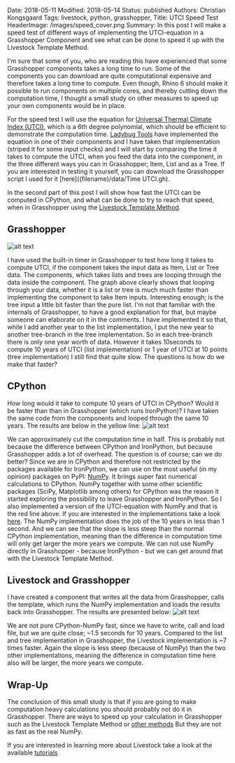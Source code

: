Date: 2018-05-11
Modified: 2018-05-14
Status: published
Authors: Christian Kongsgaard
Tags: livestock, python, grasshopper, 
Title: UTCI Speed Test
HeaderImage: /images/speed_cover.png
Summary: In this post I will make a speed test of different ways of implementing the UTCI-equation in a Grasshopper Component and see what can be done to speed it up with the Livestock Template Method. 

I'm sure that some of you, who are reading this have experienced that some Grasshopper components takes a long time to
run. Some of the components you can download are quite computational expensive and therefore takes a long time to compute. 
Even though, Rhino 6 should make it possible to run components on multiple cores, and thereby cutting down the computation 
time, I thought a small study on other measures to speed up your own components would be in place.

For the speed test I will use the equation for [Universal Thermal Climate Index (UTCI)](http://www.utci.org/), which is a
6th degree polynomial, which should be efficient to demonstrate the computation time. 
[Ladybug Tools](http://www.food4rhino.com/app/ladybug-tools) have implemented the
equation in one of their components and I have taken that implementation (striped it for some input checks) and I will 
start by comparing the time it takes to compute the UTCI, when you feed the data into the component, in the three different ways
you can in Grasshopper; Item, List and as a Tree. If you are interested in testing it yourself, you can download the 
Grasshopper script I used for it [here]({filename}/data/Time UTCI.gh). 

In the second part of this post I will show how fast the UTCI can be computed in CPython, and what can be done to try 
to reach that speed, when in Grasshopper using the [Livestock Template Method]({filename}how_is_it_working.md).

## Grasshopper
![alt text]({filename}/images/utci_speed_3.png)

I have used the built-in timer in Grasshopper to test how long it takes to compute UTCI, if the component takes the input
data as Item, List or Tree data. The components, which takes lists and trees are looping through the data inside the component.
The graph above clearly shows that looping through your data, whether it is a list or tree is much much faster than implementing 
the component to take Item inputs. Interesting enough; is the tree input a little bit faster than the pure list. I'm not
that familiar with the internals of Grasshopper, to have a good explanation for that, but maybe someone can elaborate on 
it in the comments. I have implemented it so that, while I add another year to the list implementation, I put the new year
to another tree-branch in the tree implementation. So in each tree-branch there is only one year worth of data.
However it takes 10seconds to compute 10 years of UTCI (list implementation) or 1 year of UTCI at 10 points (tree implementation) 
I still find that quite slow. The questions is how do we make that faster?
 
## CPython
How long would it take to compute 10 years of UTCI in CPython? Would it be faster than than in Grasshopper (which runs
IronPython)? I have taken the same code from the components and looped through the same 10 years. The results are below
in the yellow line:
![alt text]({filename}/images/utci_speed_1.png)
 
We can approximately cut the computation time in half. This is probably not because the difference between CPython and 
IronPython, but because Grasshopper adds a lot of overhead. The question is of course; can we do better? Since we are in 
CPython and therefore not restricted by the packages available for IronPython, we can use on the most useful (in my opinion)
packages on PyPI: [NumPy](http://www.numpy.org/). It brings super fast numerical calculations to CPython. NumPy together 
with some other scientific packages (SciPy, Matplotlib among others) for CPython was the reason it started exploring 
the possibility to leave Grasshopper and IronPython. 
So I also implemented a version of the UTCI-equation with NumPy and that is the red line above. If you are interested in the 
implementations take a look [here](https://github.com/ocni-dtu/ocni-dtu.github.io/blob/dev/content/scripts/utci_implementations.py).
The NumPy implementation does the job of the 10 years in less than 1 second. And we can see that the slope is less steep
than the normal CPython implementation, meaning than the difference in computation time will only get larger the more years 
we compute.
We can not use NumPy directly in Grasshopper - because IronPython - but we can get around that with the Livestock Template Method. 
 
## Livestock and Grasshopper
I have created a component that writes all the data from Grasshopper, calls the template, which runs the NumPy implementation 
and loads the results back into Grasshopper. The results are presented below:
![alt text]({filename}/images/utci_speed_2.png)

We are not pure CPython-NumPy fast, since we have to write, call and load file, but we are quite close; ~1.5 seconds for 10 years.
Compared to the list and tree implementation in Grasshopper, the Livestock implementation is ~7 times faster. Again the 
slope is less steep (because of NumPy) than the two other implementations, meaning the difference in computation time here 
also will be larger, the more years we compute.

## Wrap-Up
The conclusion of this small study is that if you are going to make computation heavy calculations you should probably not 
do it in Grasshopper. There are ways to speed up your calculation in Grasshopper such as the Livestock Template Method or [other methods](http://www.food4rhino.com/browse?searchText=gh+cpython)
But they are not as fast as the real NumPy. 

If you are interested in learning more about Livestock take a look at the available [tutorials]({filename}/pages/tutorials.md)